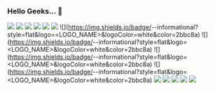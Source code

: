 ### Hello Geeks... 👋 

![](https://img.shields.io/badge/<Language>-<Java>-informational?style=flat&logo=<LOGO_NAME>&logoColor=white&color=2bbc8a)
![](https://img.shields.io/badge/<Language>-<JavaScript>-informational?style=flat&logo=<LOGO_NAME>&logoColor=white&color=2bbc8a)
![](https://img.shields.io/badge/<Language>-<TypeScript>-informational?style=flat&logo=<LOGO_NAME>&logoColor=white&color=2bbc8a)
![](https://img.shields.io/badge/<Language>-<NodeJS>-informational?style=flat&logo=<LOGO_NAME>&logoColor=white&color=2bbc8a)
![](https://img.shields.io/badge/<Language>-<Kotlin>-informational?style=flat&logo=<LOGO_NAME>&logoColor=white&color=2bbc8a)
![](https://img.shields.io/badge/<Framework>-<Spring>-informational?style=flat&logo=<LOGO_NAME>&logoColor=white&color=2bbc8a)
![](https://img.shields.io/badge/<Framework>-<Spring Cloud>-informational?style=flat&logo=<LOGO_NAME>&logoColor=white&color=2bbc8a)
![](https://img.shields.io/badge/<Framework>-<Spring Security>-informational?style=flat&logo=<LOGO_NAME>&logoColor=white&color=2bbc8a)
![](https://img.shields.io/badge/<Framework>-<Spring ExpressJS>-informational?style=flat&logo=<LOGO_NAME>&logoColor=white&color=2bbc8a)
![](https://img.shields.io/badge/<Framework>-<Spring Hibernate>-informational?style=flat&logo=<LOGO_NAME>&logoColor=white&color=2bbc8a)
![](https://img.shields.io/badge/<Framework>-<Angular>-informational?style=flat&logo=<LOGO_NAME>&logoColor=white&color=2bbc8a)
![](https://img.shields.io/badge/<Framework>-<ReactJS>-informational?style=flat&logo=<LOGO_NAME>&logoColor=white&color=2bbc8a)
![](https://img.shields.io/badge/<Framework>-<Redux>-informational?style=flat&logo=<LOGO_NAME>&logoColor=white&color=2bbc8a)
![](https://img.shields.io/badge/<OS>-<Ubuntu>-informational?style=flat&logo=<LOGO_NAME>&logoColor=white&color=2bbc8a)
![](https://img.shields.io/badge/<OS>-<Fedora>-informational?style=flat&logo=<LOGO_NAME>&logoColor=white&color=2bbc8a)


<!--
**mehdishahdoost/mehdishahdoost** is a ✨ _special_ ✨ repository because its `README.md` (this file) appears on your GitHub profile.

Here are some ideas to get you started:

- 🚀 I’m currently working on ...
- 🌱 I’m currently learning ...
- 📫 How to reach me: mhdshahdoost@gmail.com



-->
